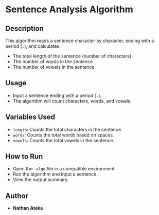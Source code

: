 # Sentence Analysis Algorithm

## Description
This algorithm reads a sentence character by character, ending with a period (`.`), and calculates:
- The total length of the sentence (number of characters)
- The number of words in the sentence
- The number of vowels in the sentence

## Usage
- Input a sentence ending with a period (`.`).
- The algorithm will count characters, words, and vowels.

## Variables Used
- `length`: Counts the total characters in the sentence.
- `words`: Counts the total words based on spaces.
- `vowels`: Counts the total vowels in the sentence.

## How to Run
- Open the `.algo` file in a compatible environment.
- Run the algorithm and input a sentence.
- View the output summary.

## Author
- **Nathan Ateka**
